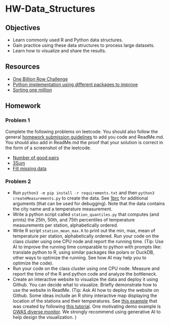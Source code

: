# HW-Data_Structures

## Objectives

- Learn commonly used R and Python data structures.
- Gain practice using these data structures to process large datasets.
- Learn how to visualize and share the results.

## Resources

- [One Billion Row Challenge](https://1brc.dev/)
- [Python implementation using different packages to improve](https://www.linkedin.com/pulse/from-minutes-seconds-supercharging-python-billion-row-krishan-gupta-2icfe/)
- [Sorting one million](https://neopythonic.blogspot.com/2008/10/sorting-million-32-bit-integers-in-2mb.html)

## Homework

### Problem 1

Complete the following problems on leetcode. You should also follow the general [homework submission guidelines](https://junwei-lu.github.io/bst236/chapter_syllabus/syllabus/#homework-submission-guidelines) to add you code and ReadMe.md. You should also add in ReadMe.md the proof that your solution is correct in the form of a screenshot of the leetcode.

- [Number of good pairs](https://leetcode.com/problems/number-of-good-pairs/)
- [3Sum](https://leetcode.com/problems/3sum/)
- [Fill missing data](https://leetcode.com/problems/fill-missing-data/)

  
### Problem 2

- Run `python3 -m pip install -r requirements.txt` and then `python3 createMeasurements.py` to create the data. See [1brc](https://github.com/ifnesi/1brc#submitting) for additional arguments (that can be used for debugging). Note that the data contains the city name and a temperature measurement.
- Write a python script called `station_quantiles.py` that computes (and prints) the 25th, 50th, and 75th percentiles of temperature measurements per station, alphabetically ordered. 
- Write R script `station_mean_max.R` to print out the min, max, mean of temperature per station, alphabetically ordered. Run your code on the class cluster using one CPU node and report the running time. (Tip: Use AI to improve the running time comparable to python with prompts like: translate python to R, using similar packages like polars or DuckDB, other ways to optimize the running. See how AI may help you to optimize the code).
- Run your code on the class cluster using one CPU node. Measure  and report the time of the R and python code and analyze the bottleneck. 
- Create an interactive website to visualize the data and deploy it using Github. You can decide what to visualize. Briefly demonstrate how to use the website in ReadMe. (Tip: Ask AI how to deploy the website on Github. Some ideas include an R shiny interactive map displaying the location of the stations and their temperatures. See [this example](https://github.com/phillipnicol/shinyapp_demo) that was created by following [this tutorial](https://hbctraining.github.io/Training-modules/RShiny/lessons/shinylive.html). One motivating demo example is [GWAS diverse monitor](https://gwasdiversitymonitor.com/). We strongly recommend using generative AI to help design the visualization. )

